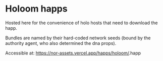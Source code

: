 # Holoom happs

Hosted here for the convenience of holo hosts that need to download the happ.

Bundles are named by their hard-coded network seeds (bound by the authority agent, who also determined the dna props).

Accessible at:
https://nor-assets.vercel.app/happs/holoom/<network-seed>.happ
